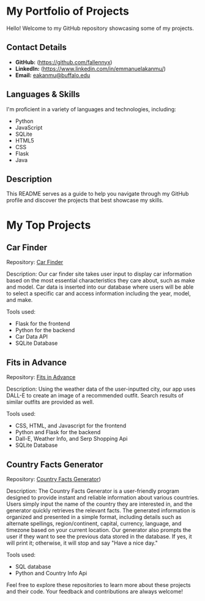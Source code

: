 # My Portfolio of Projects

Hello! Welcome to my GitHub repository showcasing some of my projects. 

## Contact Details

- **GitHub:** (https://github.com/fallennyx)
- **LinkedIn:** (https://www.linkedin.com/in/emmanuelakanmu/)
- **Email:** eakanmu@buffalo.edu
## Languages & Skills

I'm proficient in a variety of languages and technologies, including:

- Python
- JavaScript
- SQLite
- HTML5
- CSS
- Flask
- Java

## Description

This README serves as a guide to help you navigate through my GitHub profile and discover the projects that best showcase my skills.

# My Top Projects

## Car Finder

Repository: [Car Finder](https://github.com/fallennyx/Car-Finder)

Description: Our car finder site takes user input to display car information based on the most essential characteristics they care about, such as make and model. Car data is inserted into our database where users will be able to select a specific car and access information including the year, model, and make.

Tools used:
- Flask for the frontend
- Python for the backend
- Car Data API
- SQLite Database

## Fits in Advance

Repository: [Fits in Advance](https://github.com/fallennyx/Fits-in-Advance)

Description: Using the weather data of the user-inputted city, our app uses DALL-E to create an image of a recommended outfit. Search results of similar outfits are provided as well. 

Tools used:
- CSS, HTML, and Javascript for the frontend
- Python and Flask for the backend
- Dall-E, Weather Info, and Serp Shopping Api
- SQLite Database


## Country Facts Generator

Repository: [Country Facts Generator](https://github.com/fallennyx/CountryInfo))

Description: The Country Facts Generator is a user-friendly program designed to provide instant and reliable information about various countries. Users simply input the name of the country they are interested in, and the generator quickly retrieves the relevant facts. The generated information is organized and presented in a simple format, including details such as alternate spellings, region/continent, capital, currency, language, and timezone based on your current location. Our generator also prompts the user if they want to see the previous data stored in the database. If yes, it will print it; otherwise, it will stop and say "Have a nice day."

Tools used:
- SQL database
- Python and Country Info Api

Feel free to explore these repositories to learn more about these projects and their code. Your feedback and contributions are always welcome!
